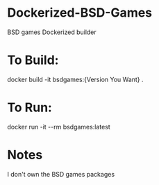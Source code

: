 # Dockerized-BSD-Games
BSD games Dockerized builder

# To Build:
docker build -it bsdgames:{Version You Want} .

# To Run:
docker run -it --rm bsdgames:latest

# Notes
I don't own the BSD games packages